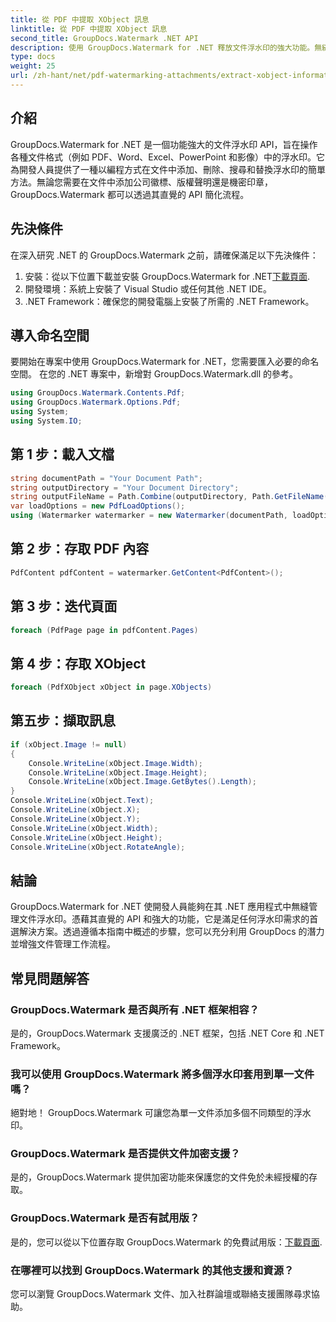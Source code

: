 ```yaml
---
title: 從 PDF 中提取 XObject 訊息
linktitle: 從 PDF 中提取 XObject 訊息
second_title: GroupDocs.Watermark .NET API
description: 使用 GroupDocs.Watermark for .NET 釋放文件浮水印的強大功能。無縫管理 PDF、Word 文件和影像中的浮水印。
type: docs
weight: 25
url: /zh-hant/net/pdf-watermarking-attachments/extract-xobject-information-pdf/
---
```

## 介紹
GroupDocs.Watermark for .NET 是一個功能強大的文件浮水印 API，旨在操作各種文件格式（例如 PDF、Word、Excel、PowerPoint 和影像）中的浮水印。它為開發人員提供了一種以編程方式在文件中添加、刪除、搜尋和替換浮水印的簡單方法。無論您需要在文件中添加公司徽標、版權聲明還是機密印章，GroupDocs.Watermark 都可以透過其直覺的 API 簡化流程。
## 先決條件
在深入研究 .NET 的 GroupDocs.Watermark 之前，請確保滿足以下先決條件：
1. 安裝：從以下位置下載並安裝 GroupDocs.Watermark for .NET[下載頁面](https://releases.groupdocs.com/Watermark/net/).
2. 開發環境：系統上安裝了 Visual Studio 或任何其他 .NET IDE。
3. .NET Framework：確保您的開發電腦上安裝了所需的 .NET Framework。

## 導入命名空間
要開始在專案中使用 GroupDocs.Watermark for .NET，您需要匯入必要的命名空間。
在您的 .NET 專案中，新增對 GroupDocs.Watermark.dll 的參考。
```csharp
using GroupDocs.Watermark.Contents.Pdf;
using GroupDocs.Watermark.Options.Pdf;
using System;
using System.IO;
```
## 第 1 步：載入文檔
```csharp
string documentPath = "Your Document Path";
string outputDirectory = "Your Document Directory";
string outputFileName = Path.Combine(outputDirectory, Path.GetFileName(documentPath));
var loadOptions = new PdfLoadOptions();
using (Watermarker watermarker = new Watermarker(documentPath, loadOptions))
```
## 第 2 步：存取 PDF 內容
```csharp
PdfContent pdfContent = watermarker.GetContent<PdfContent>();
```
## 第 3 步：迭代頁面
```csharp
foreach (PdfPage page in pdfContent.Pages)
```
## 第 4 步：存取 XObject
```csharp
foreach (PdfXObject xObject in page.XObjects)
```
## 第五步：擷取訊息
```csharp
if (xObject.Image != null)
{
    Console.WriteLine(xObject.Image.Width);
    Console.WriteLine(xObject.Image.Height);
    Console.WriteLine(xObject.Image.GetBytes().Length);
}
Console.WriteLine(xObject.Text);
Console.WriteLine(xObject.X);
Console.WriteLine(xObject.Y);
Console.WriteLine(xObject.Width);
Console.WriteLine(xObject.Height);
Console.WriteLine(xObject.RotateAngle);
```

## 結論
GroupDocs.Watermark for .NET 使開發人員能夠在其 .NET 應用程式中無縫管理文件浮水印。憑藉其直覺的 API 和強大的功能，它是滿足任何浮水印需求的首選解決方案。透過遵循本指南中概述的步驟，您可以充分利用 GroupDocs 的潛力並增強文件管理工作流程。
## 常見問題解答
### GroupDocs.Watermark 是否與所有 .NET 框架相容？
是的，GroupDocs.Watermark 支援廣泛的 .NET 框架，包括 .NET Core 和 .NET Framework。
### 我可以使用 GroupDocs.Watermark 將多個浮水印套用到單一文件嗎？
絕對地！ GroupDocs.Watermark 可讓您為單一文件添加多個不同類型的浮水印。
### GroupDocs.Watermark 是否提供文件加密支援？
是的，GroupDocs.Watermark 提供加密功能來保護您的文件免於未經授權的存取。
### GroupDocs.Watermark 是否有試用版？
是的，您可以從以下位置存取 GroupDocs.Watermark 的免費試用版：[下載頁面](https://releases.groupdocs.com/).
### 在哪裡可以找到 GroupDocs.Watermark 的其他支援和資源？
您可以瀏覽 GroupDocs.Watermark 文件、加入社群論壇或聯絡支援團隊尋求協助。